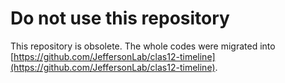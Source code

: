 # Do not use this repository

This repository is obsolete. The whole codes were migrated into [https://github.com/JeffersonLab/clas12-timeline](https://github.com/JeffersonLab/clas12-timeline).